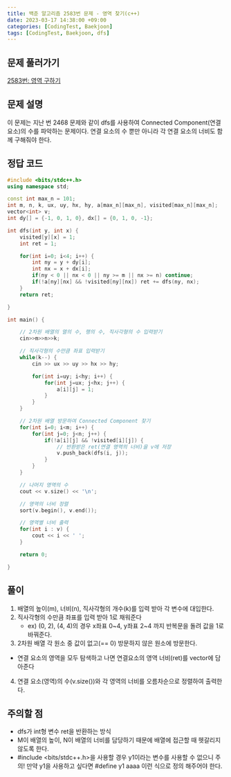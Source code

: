 ```yaml
---
title: 백준 알고리즘 2583번 문제 - 영역 찾기(c++)
date: 2023-03-17 14:38:00 +09:00
categories: [CodingTest, Baekjoon]
tags: [CodingTest, Baekjoon, dfs]
---
```




## 문제 풀러가기

[2583번: 영역 구하기](https://www.acmicpc.net/problem/2583)





## 문제 설명

이 문제는 지난 번 2468 문제와 같이 dfs를 사용하여 Connected Component(연결 요소)의 수를 파악하는 문제이다. 연결 요소의 수 뿐만 아니라 각 연결 요소의 너비도 함께 구해줘야 한다.



## 정답 코드

```c++
#include <bits/stdc++.h>
using namespace std;

const int max_n = 101;
int m, n, k, ux, uy, hx, hy, a[max_n][max_n], visited[max_n][max_n];
vector<int> v;
int dy[] = {-1, 0, 1, 0}, dx[] = {0, 1, 0, -1};

int dfs(int y, int x) {
    visited[y][x] = 1;
    int ret = 1;

    for(int i=0; i<4; i++) {
        int ny = y + dy[i];
        int nx = x + dx[i];
        if(ny < 0 || nx < 0 || ny >= m || nx >= n) continue;
        if(!a[ny][nx] && !visited[ny][nx]) ret += dfs(ny, nx);
    }
    return ret;

}

int main() {

    // 2차원 배열의 열의 수, 행의 수, 직사각형의 수 입력받기
    cin>>m>>n>>k;

    // 직사각형의 수만큼 좌표 입력받기
    while(k--) {
        cin >> ux >> uy >> hx >> hy;

        for(int i=uy; i<hy; i++) {
            for(int j=ux; j<hx; j++) {
                a[i][j] = 1;
            }
        }
    }

    // 2차원 배열 방문하여 Connected Component 찾기
    for(int i=0; i<m; i++) {
        for(int j=0; j<n; j++) {
            if(!a[i][j] && !visited[i][j]) {
                // 반환받은 ret(연결 영역의 너비)을 v에 저장
                v.push_back(dfs(i, j));
            }
        }
    }

    // 나머지 영역의 수
    cout << v.size() << '\n';

    // 영역의 너비 정렬
    sort(v.begin(), v.end()); 

    // 영역별 너비 출력
    for(int i : v) {
        cout << i << ' ';
    }

    return 0;

}
```



## 풀이

1. 배열의 높이(m), 너비(n), 직사각형의 개수(k)를 입력 받아 각 변수에 대입한다.
2. 직사각형의 수만큼 좌표를 입력 받아 1로 채워준다
   - ex) (0, 2), (4, 4)의 경우 x좌표 0~4, y좌표 2~4 까지 반복문을 돌려 값을 1로 바꿔준다.
3.  2차원 배열 각 원소 중 값이 없고(== 0) 방문하지 않은 원소에 방문한다.
   - 연결 요소의 영역을 모두 탐색하고 나면 연결요소의 영역 너비(ret)를 vector에 담아준다
4. 연결 요소(영역)의 수(v.size())와 각 영역의 너비를 오름차순으로 정렬하여 출력한다.



## 주의할 점

- dfs가 int형 변수 ret을 반환하는 방식
- M이 배열의 높이, N이 배열의 너비를 담당하기 때문에 배열에 접근할 때 헷갈리지 않도록 한다.
- #include <bits/stdc++.h>을 사용할 경우 y1이라는 변수를 사용할 수 없으니 주의! 만약 y1을 사용하고 싶다면 #define y1 aaaa 이런 식으로 정의 해주어야 한다.



